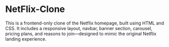 # NetFlix-Clone
This is a frontend-only clone of the Netflix homepage, built using HTML and CSS. It includes a responsive layout, navbar, banner section, carousel, pricing plans, and reasons to join—designed to mimic the original Netflix landing experience.

